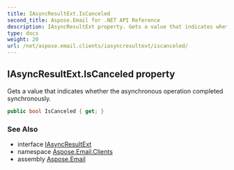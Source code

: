 ```yaml
---
title: IAsyncResultExt.IsCanceled
second_title: Aspose.Email for .NET API Reference
description: IAsyncResultExt property. Gets a value that indicates whether the asynchronous operation completed synchronously
type: docs
weight: 20
url: /net/aspose.email.clients/iasyncresultext/iscanceled/
---
```

## IAsyncResultExt.IsCanceled property

Gets a value that indicates whether the asynchronous operation completed synchronously.

```csharp
public bool IsCanceled { get; }
```

### See Also

* interface [IAsyncResultExt](../)
* namespace [Aspose.Email.Clients](../../iasyncresultext/)
* assembly [Aspose.Email](../../../)


